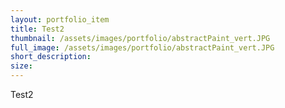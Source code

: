 ```yaml
---
layout: portfolio_item
title: Test2
thumbnail: /assets/images/portfolio/abstractPaint_vert.JPG
full_image: /assets/images/portfolio/abstractPaint_vert.JPG
short_description:
size:
---
```


Test2